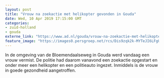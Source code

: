```yaml
---
layout: post
title: "Vrouw na zoekactie met helikopter gevonden in Gouda"
date: Wed, 10 Apr 2019 17:15:00 GMT
categories: 
- zuid-holland 
- gouda 
externe_link: "https://www.ad.nl/gouda/vrouw-na-zoekactie-met-helikopter-gevonden-in-gouda~ae8bae5f/"
feature_image: "https://images0.persgroep.net/rcs/Dis9zqk2k-MYTeJI6LFgUKM1chU/diocontent/145254933/_fitwidth/400/?appId=21791a8992982cd8da851550a453bd7f&quality=0.7"
---
```


In de omgeving van de Bloemendaalseweg in Gouda werd vandaag een vrouw vermist. De politie had daarom vanavond een zoekactie opgestart en onder meer een helikopter en een politieauto ingezet. Inmiddels is de vrouw in goede gezondheid aangetroffen.
